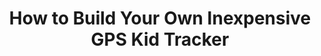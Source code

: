 ---
layout: externalpost
title: "How to Build Your Own Inexpensive GPS Kid Tracker"
redirect_url: https://www.hackster.io/tjvantoll/how-to-build-your-own-inexpensive-gps-kid-tracker-fcdbb5
publication_name: "Hackster"
publication_url: "https://www.hackster.io/"
---